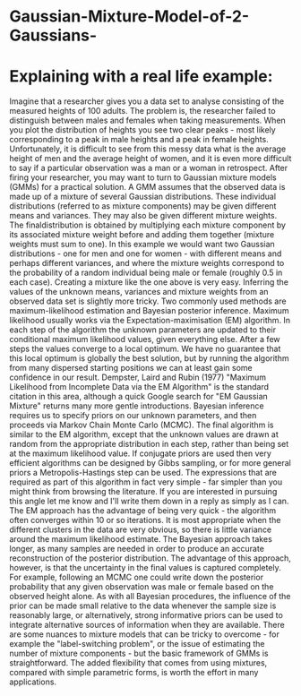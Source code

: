 # Gaussian-Mixture-Model-of-2-Gaussians-



# Explaining with a real life example:

Imagine that a researcher gives you a data set to analyse consisting of the measured heights of 100 adults. The problem is, the researcher failed to distinguish between males and females when taking measurements. When you plot the distribution of heights you see two clear peaks - most likely corresponding to a peak in male heights and a peak in female heights. Unfortunately, it is difficult to see from this messy data what is the average height of men and the average height of women, and it is even more difficult to say if a particular observation was a man or a woman in retrospect.
After firing your researcher, you may want to turn to Gaussian mixture models (GMMs) for a practical solution. A GMM assumes that the observed data is made up of a mixture of several Gaussian distributions. These individual distributions (referred to as mixture components) may be given different means and variances. They may also be given different mixture weights. The finaldistribution is obtained by multiplying each mixture component by its associated mixture weight before and adding them together (mixture weights must sum to one). In this example we would want two Gaussian distributions - one for men and one for women - with different means and perhaps different variances, and where the mixture weights correspond to the probability of a random individual being male or female (roughly 0.5 in each case).
Creating a mixture like the one above is very easy. Inferring the values of the unknown means, variances and mixture weights from an observed data set is slightly more tricky. Two commonly used methods are maximum-likelihood estimation and Bayesian posterior inference.
Maximum likelihood usually works via the Expectation-maximisation (EM) algorithm. In each step of the algorithm the unknown parameters are updated to their conditional maximum likelihood values, given everything else. After a few steps the values converge to a local optimum. We have no guarantee that this local optimum is globally the best solution, but by running the algorithm from many dispersed starting positions we can at least gain some confidence in our result. Dempster, Laird and Rubin (1977) "Maximum Likelihood from Incomplete Data via the EM Algorithm" is the standard citation in this area, although a quick Google search for "EM Gaussian Mixture" returns many more gentle introductions.
Bayesian inference requires us to specify priors on our unknown parameters, and then proceeds via Markov Chain Monte Carlo (MCMC). The final algorithm is similar to the EM algorithm, except that the unknown values are drawn at random from the appropriate distribution in each step, rather than being set at the maximum likelihood value. If conjugate priors are used then very efficient algorithms can be designed by Gibbs sampling, or for more general priors a Metropolis-Hastings step can be used. The expressions that are required as part of this algorithm in fact very simple - far simpler than you might think from browsing the literature. If you are interested in pursuing this angle let me know and I'll write them down in a reply as simply as I can.
The EM approach has the advantage of being very quick - the algorithm often converges within 10 or so iterations. It is most appropriate when the different clusters in the data are very obvious, so there is little variance around the maximum likelihood estimate. The Bayesian approach takes longer, as many samples are needed in order to produce an accurate reconstruction of the posterior distribution. The advantage of this approach, however, is that the uncertainty in the final values is captured completely. For example, following an MCMC one could write down the posterior probability that any given observation was male or female based on the observed height alone. As with all Bayesian procedures, the influence of the prior can be made small relative to the data whenever the sample size is reasonably large, or alternatively, strong informative priors can be used to integrate alternative sources of information when they are available.
There are some nuances to mixture models that can be tricky to overcome - for example the "label-switching problem", or the issue of estimating the number of mixture components - but the basic framework of GMMs is straightforward. The added flexibility that comes from using mixtures, compared with simple parametric forms, is worth the effort in many applications.
